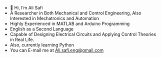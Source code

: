 - 👋 Hi, I’m Ali Safi
- A Researcher in Both Mechanical and Control Engineering, Also Interested in Mechatronics and Automation
- Highly Experienced in MATLAB and Arduino Programming
- English as a Second Language
- Capable of Designing Electrical Circuits and Applying Control Theories in Real Life.
- Also, currently learning Python
- You can E-mail me at Ali.safi.eng@gmail.com
